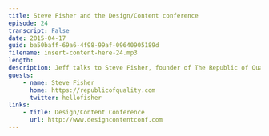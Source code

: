```yaml
---
title: Steve Fisher and the Design/Content conference
episode: 24
transcript: False
date: 2015-04-17
guid: ba50baff-69a6-4f98-99af-09640905189d
filename: insert-content-here-24.mp3
length: 
description: Jeff talks to Steve Fisher, founder of The Republic of Quality and co-organizer of the Design/Content Conference. They cover the growing movement towards cross-functional design/content/development teams, and the joys of organizing and promoting the new conference.
guests:
    - name: Steve Fisher
      home: https://republicofquality.com
      twitter: hellofisher
links:
    - title: Design/Content Conference
      url: http://www.designcontentconf.com
---
```

